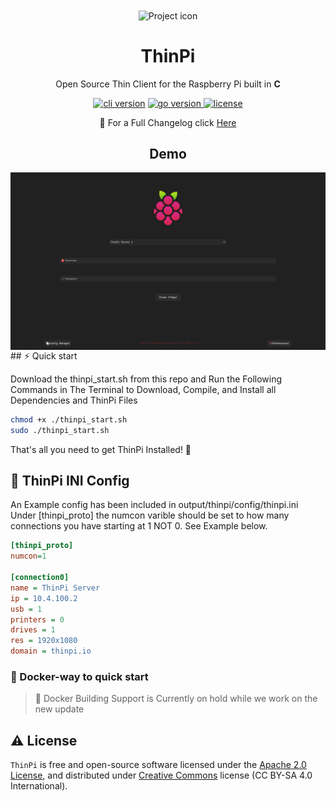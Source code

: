 <div align="center">
<img src="https://github.com/kmendell/thinpi/raw/master/assets/logo/icon-colors.png" align="center" width="150" alt="Project icon">

# ThinPi

<p align="center">Open Source Thin Client for the Raspberry Pi built in <b>C</b>

<p align="center"><a href="https://gitlab.kmprojects.us/thinpi/core/-/releases" target="_blank"><img src="https://img.shields.io/badge/version-v0.3.0(DEV)-hotpink?style=for-the-badge&logo=none" alt="cli version" /></a>&nbsp;<a href="https://github.com/kmendell/thinpi/" target="_blank"><img src="https://img.shields.io/badge/C-C17+-00ADD8?style=for-the-badge&logo=C" alt="go version" /></a><a href="https://github.com/kmendell/thinpi/" target="_blank">&nbsp;<img src="https://img.shields.io/badge/license-apache_2.0-red?style=for-the-badge&logo=none" alt="license" /></p></a>




🔔 For a Full Changelog click [Here](https://gitlab.kmprojects.us/thinpi/core/-/blob/master/github/CHANGELOG.md)

## Demo

<img src="assets/demo.png" align="center" width="1000" alt="Project icon">
</div>
## ⚡️ Quick start

Download the thinpi_start.sh from this repo and Run the Following Commands in The Terminal to Download, Compile, and Install all Dependencies and ThinPi Files

```bash
chmod +x ./thinpi_start.sh
sudo ./thinpi_start.sh
```

That's all you need to get ThinPi Installed! 🎉

## 📝 ThinPi INI Config

An Example config has been included in output/thinpi/config/thinpi.ini
Under [thinpi_proto] the numcon varible should be set to how many connections you have starting at 1 NOT 0. See Example below.

```ini
[thinpi_proto]
numcon=1

[connection0]
name = ThinPi Server
ip = 10.4.100.2
usb = 1
printers = 0
drives = 1
res = 1920x1080
domain = thinpi.io
```

### 🐳 Docker-way to quick start

> 🔔 Docker Building Support is Currently on hold while we work on the new update

## ⚠️ License

`ThinPi` is free and open-source software licensed under the [Apache 2.0 License](https://github.com/kmendell/thinpi/blob/master/LICENSE), and distributed under [Creative Commons](https://creativecommons.org/licenses/by-sa/4.0/) license (CC BY-SA 4.0 International).
